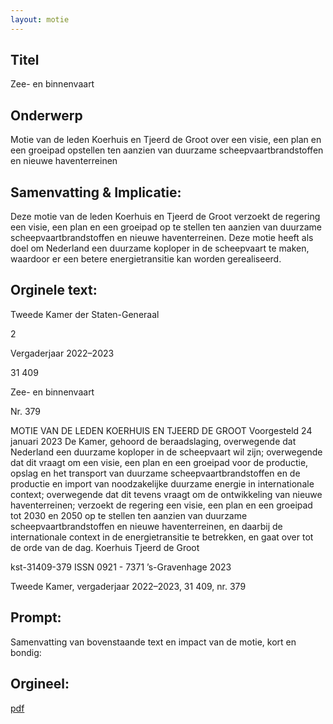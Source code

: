 ```yaml
---
layout: motie
---
```

## Titel
Zee- en binnenvaart
## Onderwerp
Motie van de leden Koerhuis en Tjeerd de Groot over een visie, een plan en een groeipad opstellen ten aanzien van duurzame scheepvaartbrandstoffen en nieuwe haventerreinen
## Samenvatting & Implicatie:

Deze motie van de leden Koerhuis en Tjeerd de Groot verzoekt de regering een visie, een plan en een groeipad op te stellen ten aanzien van duurzame scheepvaartbrandstoffen en nieuwe haventerreinen. Deze motie heeft als doel om Nederland een duurzame koploper in de scheepvaart te maken, waardoor er een betere energietransitie kan worden gerealiseerd.
## Orginele text:


Tweede Kamer der Staten-Generaal

2

Vergaderjaar 2022–2023

31 409

Zee- en binnenvaart

Nr. 379

MOTIE VAN DE LEDEN KOERHUIS EN TJEERD DE GROOT
Voorgesteld 24 januari 2023
De Kamer,
gehoord de beraadslaging,
overwegende dat Nederland een duurzame koploper in de scheepvaart wil
zijn;
overwegende dat dit vraagt om een visie, een plan en een groeipad voor
de productie, opslag en het transport van duurzame scheepvaartbrandstoffen en de productie en import van noodzakelijke duurzame energie in
internationale context;
overwegende dat dit tevens vraagt om de ontwikkeling van nieuwe
haventerreinen;
verzoekt de regering een visie, een plan en een groeipad tot 2030 en 2050
op te stellen ten aanzien van duurzame scheepvaartbrandstoffen en
nieuwe haventerreinen, en daarbij de internationale context in de
energietransitie te betrekken,
en gaat over tot de orde van de dag.
Koerhuis
Tjeerd de Groot

kst-31409-379
ISSN 0921 - 7371
’s-Gravenhage 2023

Tweede Kamer, vergaderjaar 2022–2023, 31 409, nr. 379


## Prompt:
Samenvatting van bovenstaande text en impact van de motie, kort en bondig:

## Orgineel:
[pdf](https://gegevensmagazijn.tweedekamer.nl/OData/v4/2.0/Document(84c38691-5dcc-45eb-a288-d0c9faf71af4)/resource)
